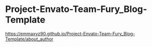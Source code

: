 # Project-Envato-Team-Fury_Blog-Template


https://emmaxyz90.github.io/Project-Envato-Team-Fury_Blog-Template/about_author
